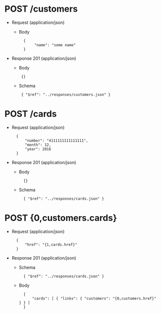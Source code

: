 # POST /customers

+ Request (application/json)

    + Body

            {
                 "name": "some name"
            }

+ Response 201 (application/json)

     + Body

            {}

     + Schema

            { "$ref": "../responses/customers.json" }


# POST /cards

+ Request (application/json)

        {
            "number": "4111111111111111",
            "month": 12,
            "year": 2016
        }

+ Response 201 (application/json)

    + Body

            {}

    + Schema

            { "$ref": "../responses/cards.json" }

# POST {0,customers.cards}

+ Request (application/json)

        {
            "href": "{1,cards.href}"
        }

+ Response 201 (application/json)

    + Schema

            { "$ref": "../responses/cards.json" }

    + Body

            {
                "cards": [ { "links": { "customers": "{0,customers.href}" } } ]
            }
